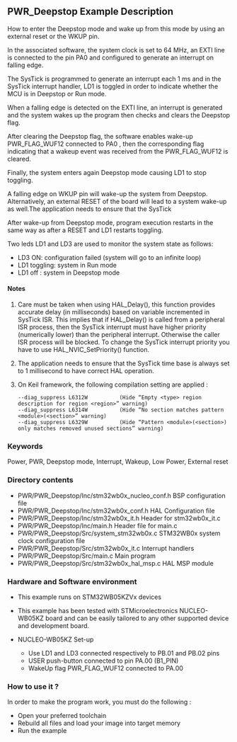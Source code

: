 ﻿##  <b>PWR_Deepstop Example Description</b>

How to enter the Deepstop mode and wake up from this mode by using an external reset or the WKUP pin.

In the associated software, the system clock is set to 64 MHz, an EXTI line
is connected to the pin PA0  and configured to generate an
interrupt on falling edge.

The SysTick is programmed to generate an interrupt each 1 ms and in the SysTick
interrupt handler, LD1 is toggled in order to indicate whether the MCU is in Deepstop or Run mode.

When a falling edge is detected on the EXTI line, an interrupt is generated and the system wakes up
the program then checks and clears the Deepstop flag.

After clearing the Deepstop flag, the software enables wake-up  PWR_FLAG_WUF12  connected to PA0 , then
the corresponding flag indicating that a wakeup event was received from the PWR_FLAG_WUF12  is cleared.

Finally, the system enters again Deepstop mode causing LD1 to stop toggling.

A falling edge on WKUP pin will wake-up the system from Deepstop.
Alternatively, an external RESET of the board will lead to a system wake-up as well.The application needs to ensure that the SysTick

After wake-up from Deepstop mode, program execution restarts in the same way as after
a RESET and LD1 restarts toggling.

Two leds LD1 and LD3 are used to monitor the system state as follows:

 - LD3 ON: configuration failed (system will go to an infinite loop)
 - LD1 toggling: system in Run mode
 - LD1 off : system in Deepstop mode
 
#### <b>Notes</b>

   1. Care must be taken when using HAL_Delay(), this function provides accurate delay (in milliseconds)
      based on variable incremented in SysTick ISR. This implies that if HAL_Delay() is called from
      a peripheral ISR process, then the SysTick interrupt must have higher priority (numerically lower)
      than the peripheral interrupt. Otherwise the caller ISR process will be blocked.
      To change the SysTick interrupt priority you have to use HAL_NVIC_SetPriority() function.

   2. The application needs to ensure that the SysTick time base is always set to 1 millisecond
      to have correct HAL operation.

 3. On Keil framework, the following compilation setting are applied :
    
        --diag_suppress L6312W          (Hide “Empty <type> region description for region <region>” warning)
        --diag_suppress L6314W          (Hide “No section matches pattern <module>(<section>” warning)
        --diag_suppress L6329W          (Hide “Pattern <module>(<section>) only matches removed unused sections” warning)
    
### <b>Keywords</b>

Power, PWR, Deepstop mode, Interrupt, Wakeup, Low Power, External reset

### <b>Directory contents</b>

  - PWR/PWR_Deepstop/Inc/stm32wb0x_nucleo_conf.h     BSP configuration file
  - PWR/PWR_Deepstop/Inc/stm32wb0x_conf.h         HAL Configuration file
  - PWR/PWR_Deepstop/Inc/stm32wb0x_it.h           Header for stm32wb0x_it.c
  - PWR/PWR_Deepstop/Inc/main.h                         Header file for main.c
  - PWR/PWR_Deepstop/Src/system_stm32wb0x.c       STM32WB0x system clock configuration file
  - PWR/PWR_Deepstop/Src/stm32wb0x_it.c           Interrupt handlers
  - PWR/PWR_Deepstop/Src/main.c                         Main program
  - PWR/PWR_Deepstop/Src/stm32wb0x_hal_msp.c      HAL MSP module

### <b>Hardware and Software environment</b> 

  - This example runs on STM32WB05KZVx devices

  - This example has been tested with STMicroelectronics NUCLEO-WB05KZ
    board and can be easily tailored to any other supported device
    and development board.

  - NUCLEO-WB05KZ Set-up
    - Use LD1 and LD3 connected respectively to PB.01 and PB.02 pins
    - USER push-button connected to pin PA.00 (B1_PIN)
    - WakeUp flag PWR_FLAG_WUF12 connected to PA.00

### <b>How to use it ?</b> 

In order to make the program work, you must do the following :

 - Open your preferred toolchain
 - Rebuild all files and load your image into target memory
 - Run the example
